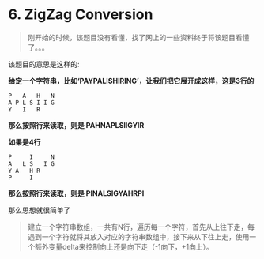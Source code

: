 # 6. ZigZag Conversion

> 刚开始的时候，该题目没有看懂，找了网上的一些资料终于将该题目看懂了。。。

该题目的意思是这样的:

**给定一个字符串，比如‘PAYPALISHIRING’，让我们把它展开成这样，这是3行的**

```
P   A   H   N
A P L S I I G
Y   I   R
```

**那么按照行来读取，则是 PAHNAPLSIIGYIR**

**如果是4行**

```
P     I     N 
A   L S   I G
Y A   H R
P     I 
```

**那么按照行来读取，则是 PINALSIGYAHRPI**


那么思想就很简单了

> 建立一个字符串数组，一共有N行，遍历每一个字符，首先从上往下走，每遇到一个字符就将其放入对应的字符串数组中，接下来从下往上走，使用一个额外变量delta来控制向上还是向下走（-1向下，+1向上）。






